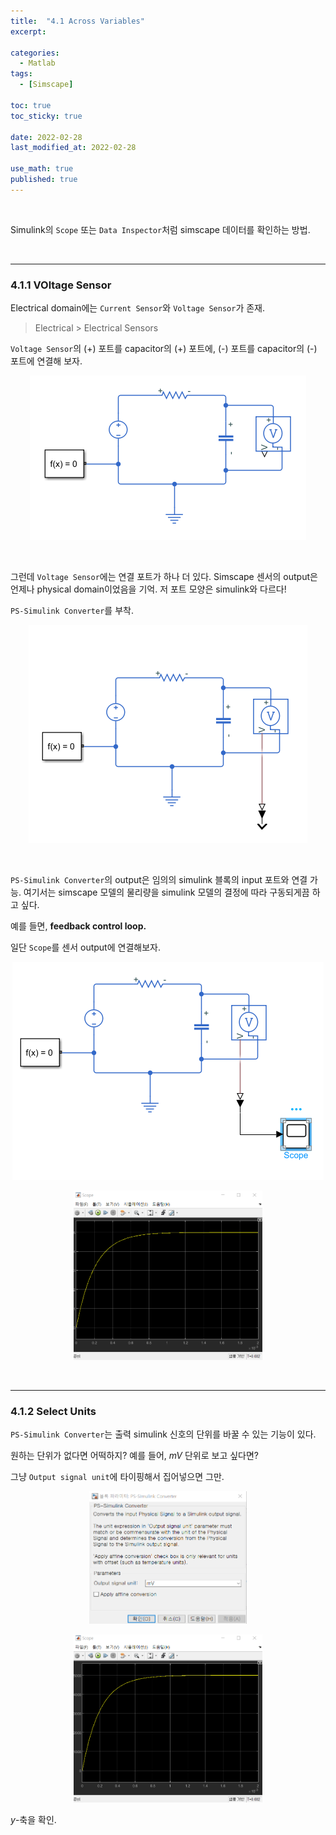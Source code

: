 ```yaml
---
title:  "4.1 Across Variables"
excerpt: 

categories:
  - Matlab
tags:
  - [Simscape]

toc: true
toc_sticky: true
 
date: 2022-02-28
last_modified_at: 2022-02-28

use_math: true
published: true
---
```


<br>

Simulink의 `Scope` 또는 `Data Inspector`처럼 simscape 데이터를 확인하는 방법.

<br>

***
### 4.1.1 VOltage Sensor

Electrical domain에는 `Current Sensor`와 `Voltage Sensor`가 존재.

> Electrical > Electrical Sensors

`Voltage Sensor`의 (+) 포트를 capacitor의 (+) 포트에, (-) 포트를 capacitor의 (-) 포트에 연결해 보자.

<p align="center"><img src="/assets/image/simscape/sensor/sen_442x263.png" width="442px" height="263px" title="" alt=""><br/></p>

<br>

그런데 `Voltage Sensor`에는 연결 포트가 하나 더 있다. Simscape 센서의 output은 언제나 physical domain이었음을 기억. 저 포트 모양은 simulink와 다르다!

`PS-Simulink Converter`를 부착.

<p align="center"><img src="/assets/image/simscape/sensor/sen2_446x349.png" width="446px" height="349px" title="" alt=""><br/></p>

<br>

`PS-Simulink Converter`의 output은 임의의 simulink 블록의 input 포트와 연결 가능. 여기서는 simscape 모델의 물리량을 simulink 모델의 결정에 따라 구동되게끔 하고 싶다.

예를 들면, **feedback control loop.**

일단 `Scope`를 센서 output에 연결해보자.

<p align="center"><img src="/assets/image/simscape/sensor/sen3_498x349.png" width="498px" height="349px" title="" alt=""><br/></p>

<p align="center"><img src="/assets/image/simscape/sensor/sen4_697x625.png" width="60%" height="60%" title="" alt=""><br/></p>

<br>

***
### 4.1.2 Select Units

`PS-Simulink Converter`는 출력 simulink 신호의 단위를 바꿀 수 있는 기능이 있다.

원하는 단위가 없다면 어떡하지? 예를 들어, $mV$ 단위로 보고 싶다면?

그냥 `Output signal unit`에 타이핑해서 집어넣으면 그만.

<p align="center"><img src="/assets/image/simscape/sensor/sen5_523x439.png" width="50%" height="50%" title="" alt=""><br/></p>

<p align="center"><img src="/assets/image/simscape/sensor/sen6_697x620.png" width="60%" height="60%" title="" alt=""><br/></p>

$y$-축을 확인.